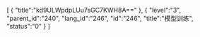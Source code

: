 [
	{
		"title":"kd9ULWpdpLUu7sGC7KWH8A=="
	},
	{
		"level":"3",
		"parent_id":"240",
		"lang_id":"246",
		"id":"246",
		"title":"模型训练",
		"status":"0"
	}
]